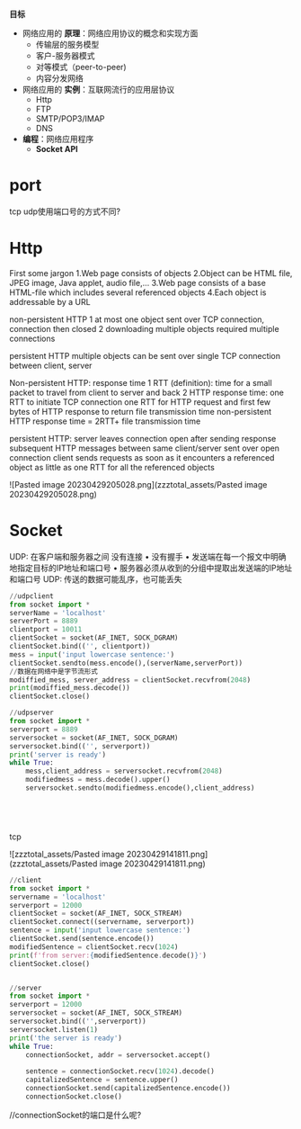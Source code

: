 **目标**

-   网络应用的 **原理**：网络应用协议的概念和实现方面
    -   传输层的服务模型
    -   客户-服务器模式
    -   对等模式（peer-to-peer)
    -   内容分发网络
-   网络应用的 **实例**：互联网流行的应用层协议
    -   Http
    -   FTP
    -   SMTP/POP3/IMAP
    -   DNS
-   **编程**：网络应用程序
    -   **Socket API**

# port

tcp udp使用端口号的方式不同?





# Http


First some jargon
	1.Web page consists of objects
	2.Object can be HTML file, JPEG image, Java applet, audio file,…
	3.Web page consists of a base HTML-file which includes several referenced objects
	4.Each object is addressable by a URL


non-persistent HTTP
	1 at most one object sent over TCP connection, connection then closed
	2 downloading multiple objects required multiple connections

persistent HTTP
	multiple objects can be sent over single TCP connection between client, server

Non-persistent HTTP: response time
	1 RTT (definition): time for a small packet to travel from client to server and back
	2 HTTP response time:
		one RTT to initiate TCP connection
		one RTT for HTTP request and first few bytes of HTTP response to return
		file transmission time
		non-persistent HTTP response time = 2RTT+ file transmission  time

persistent  HTTP:
	server leaves connection open after sending response
	subsequent HTTP messages  between same client/server sent over open connection
	client sends requests as soon as it encounters a referenced object
	as little as one RTT for all the referenced objects


![Pasted image 20230429205028.png](zzztotal_assets/Pasted image 20230429205028.png)

# Socket


UDP: 在客户端和服务器之间
没有连接
• 没有握手
• 发送端在每一个报文中明确地指定目标的IP地址和端口号
• 服务器必须从收到的分组中提取出发送端的IP地址和端口号
UDP: 传送的数据可能乱序，也可能丢失


```python
//udpclient
from socket import *  
serverName = 'localhost'  
serverPort = 8889  
clientport = 10011  
clientSocket = socket(AF_INET, SOCK_DGRAM)  
clientSocket.bind(('', clientport))  
mess = input('input lowercase sentence:')  
clientSocket.sendto(mess.encode(),(serverName,serverPort))  
//数据在网络中是字节流形式
modiffied_mess, server_address = clientSocket.recvfrom(2048)  
print(modiffied_mess.decode())  
clientSocket.close()

//udpserver
from socket import *  
serverport = 8889  
serversocket = socket(AF_INET, SOCK_DGRAM)  
serversocket.bind(('', serverport))  
print('server is ready')  
while True:  
    mess,client_address = serversocket.recvfrom(2048)  
    modifiedmess = mess.decode().upper()  
    serversocket.sendto(modifiedmess.encode(),client_address)






```






tcp

![zzztotal_assets/Pasted image 20230429141811.png](zzztotal_assets/Pasted image 20230429141811.png)

```python
//client
from socket import *  
servername = 'localhost'  
serverport = 12000  
clientSocket = socket(AF_INET, SOCK_STREAM)  
clientSocket.connect((servername, serverport))  
sentence = input('input lowercase sentence:')  
clientSocket.send(sentence.encode())  
modifiedSentence = clientSocket.recv(1024)  
print(f'from server:{modifiedSentence.decode()}')  
clientSocket.close()


//server
from socket import *  
serverport = 12000  
serversocket = socket(AF_INET, SOCK_STREAM)  
serversocket.bind(('',serverport))  
serversocket.listen(1)  
print('the server is ready')  
while True:  
    connectionSocket, addr = serversocket.accept()  
 
    sentence = connectionSocket.recv(1024).decode()  
    capitalizedSentence = sentence.upper()  
    connectionSocket.send(capitalizedSentence.encode())  
    connectionSocket.close()
```
   //connectionSocket的端口是什么呢?